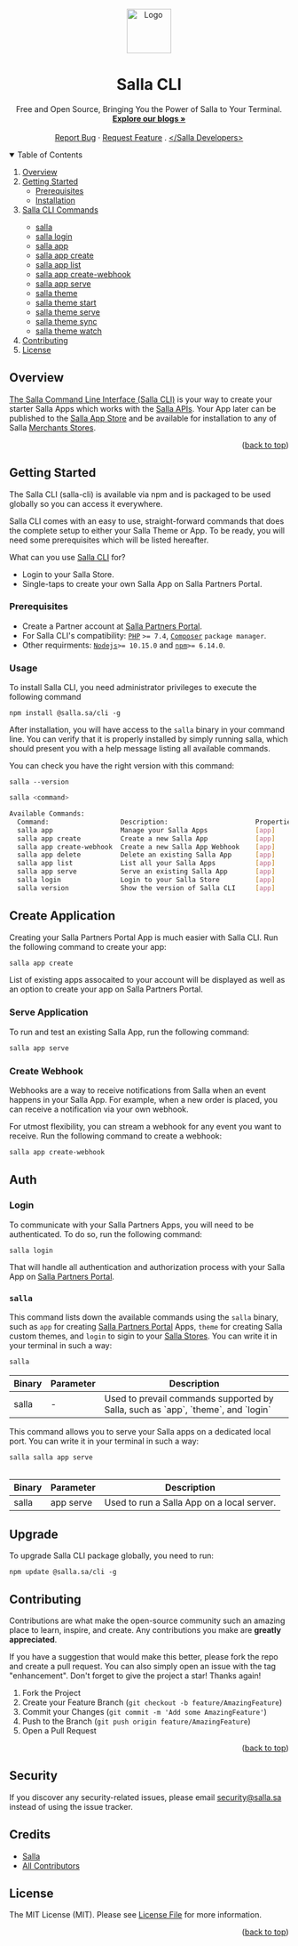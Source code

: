 <div id="top"></div>

<br />
<div align="center">
     <a href="https://salla.dev">
          <img src="https://salla.dev/wp-content/themes/salla-portal/dist/img/salla-logo.svg" alt="Logo" width="80"
               height="80">
     </a>
     <h1 align="center">Salla CLI</h1>
     <p align="center">
          Free and Open Source, Bringing You the Power of Salla to Your Terminal.
          <br />
          <a href="https://salla.dev/"><strong>Explore our blogs »</strong></a>
          <br />
          <br />
          <a href="https://github.com/SallaApp/Salla-CLI/issues/new">Report Bug</a> ·
          <a href="https://github.com/SallaApp/Salla-CLI/discussions/new">Request Feature</a> . <a
               href="https://t.me/salladev">&lt;/Salla Developers&gt;</a>
     </p>
</div>

<!-- TABLE OF CONTENTS -->
<details open>
     <summary>Table of Contents</summary>
     <ol>
          <li>
               <a href="#overview">Overview</a>
          </li>
          <li>
               <a href="#getting-started">Getting Started</a>
               <ul>
                    <li><a href="#prerequisites">Prerequisites</a></li>
                    <li><a href="#installation">Installation</a></li>
               </ul>
          <li><a href="#salla-cli-commands">Salla CLI Commands</a></li>
          <ul>
               <li><a href="#salla">salla</a></li>
               <li><a href="#salla-login">salla login</a></li>
               <li><a href="#salla-app">salla app</a></li>
               <li><a href="#salla-app-create">salla app create</a></li>
               <li><a href="#salla-app-create">salla app list</a></li>
               <li><a href="#salla-app-create-webhook">salla app create-webhook</a></li>
               <li><a href="#salla-app-serve">salla app serve</a></li>
               <li><a href="#salla-theme">salla theme</a></li>
               <li><a href="#salla-theme-start">salla theme start</a></li>
               <li><a href="#salla-theme-serve">salla theme serve</a></li>
               <li><a href="#salla-theme-sync">salla theme sync</a></li>
               <li><a href="#salla-theme-watch">salla theme watch</a></li>
          </ul>
          </li>
          <li><a href="#contributing">Contributing</a></li>
          <li><a href="#license">License</a></li>
          </li>
     </ol>
</details>
<!-- Overview -->

## Overview

[The Salla Command Line Interface (Salla CLI)](https://github.com/SallaApp/Salla-CLI) is your way to create your starter Salla Apps which works with the [Salla APIs](https://docs.salla.dev/). Your App later can be published to the [Salla App Store](https://apps.salla.sa/) and be available for installation to any of Salla [Merchants Stores](https://salla.sa/).

<p align="right">(<a href="#top">back to top</a>)</p>

<!-- GETTING STARTED -->

## Getting Started

The Salla CLI (salla-cli) is available via npm and is packaged to be used globally so you can access it everywhere.

Salla CLI comes with an easy to use, straight-forward commands that does the complete setup to either your Salla Theme or App. To be ready, you will need some prerequisites which will be listed hereafter.

What can you use [Salla CLI](https://github.com/SallaApp/Salla-CLI) for?

- Login to your Salla Store.
- Single-taps to create your own Salla App on Salla Partners Portal.

### Prerequisites

- Create a Partner account at [Salla Partners Portal](https://salla.partners/).
- For Salla CLI's compatibility: [`PHP`](https://www.php.net/) `>= 7.4`, [`Composer`](https://getcomposer.org/) `package manager`.
- Other requirments: [`Nodejs`](https://nodejs.org/en/)`>= 10.15.0` and [`npm`](https://www.npmjs.com/)`>= 6.14.0`.

### Usage

<!-- ### Installation -->

To install Salla CLI, you need administrator privileges to execute the following command

`npm install @salla.sa/cli -g`

<!-- Image Workflow -->

<!-- ![](https://salla.dev/wp-content/uploads/2020/05/salla-cli-install.png) -->

After installation, you will have access to the `salla` binary in your command line. You can verify that it is properly installed by simply running salla, which should present you with a help message listing all available commands.

You can check you have the right version with this command:

`salla --version`

``` bash
salla <command>

Available Commands:
  Command:                  Description:                      Properties:
  salla app                 Manage your Salla Apps            [app]
  salla app create          Create a new Salla App            [app]
  salla app create-webhook  Create a new Salla App Webhook    [app] 
  salla app delete          Delete an existing Salla App      [app]
  salla app list            List all your Salla Apps          [app]
  salla app serve           Serve an existing Salla App       [app]
  salla login               Login to your Salla Store         [app]
  salla version             Show the version of Salla CLI     [app]
```

## Create Application

Creating your Salla Partners Portal App is much easier with Salla CLI. Run the following command to create your app:

```bash
salla app create
```

List of existing apps assocaited to your account will be displayed as well as an option to create your app on Salla Partners Portal.


<!-- ![](InteractiveTerminalActivityPicture) -->

### Serve Application

To run and test an existing Salla App, run the following command:

```bash
salla app serve
```

<!-- ![](InteractiveTerminalActivityPicture) -->

### Create Webhook

Webhooks are a way to receive notifications from Salla when an event happens in your Salla App. For example, when a new order is placed, you can receive a notification via your own webhook.

For utmost flexibility, you can stream a webhook for any event you want to receive. Run the following command to create a webhook:

```bash
salla app create-webhook
```

## Auth

### Login

To communicate with your Salla Partners Apps, you will need to be authenticated. To do so, run the following command:

```bash
salla login
```

That will handle all authentication and authorization process with your Salla App on [Salla Partners Portal](https://salla.partners/). 

### `salla`

This command lists down the available commands using the `salla` binary, such as `app` for creating [Salla Partners Portal](http://salla.partners/) Apps, `theme` for creating Salla custom themes, and `login` to sigin to your [Salla Stores](http://salla.sa/). You can write it in your terminal in such a way:

```bash
salla
```

<!-- ![](InteractiveTerminalActivityPicture) -->

<table>
  <thead>
    <tr>
      <th>Binary</th>
      <th>Parameter</th>
      <th>Description</th>
    </tr>
  </thead>
  <tbody>
    <tr>
      <td>salla</td>
      <td>-</td>
      <td>Used to prevail commands supported by Salla, such as `app`, `theme`, and `login`</td>
    </tr>
  </tbody>
  <table>



This command allows you to serve your Salla apps on a dedicated local port. You can write it in your terminal in such a way:

```bash
salla salla app serve
```

<!-- ![](InteractiveTerminalActivityPicture) -->

<table>
  <thead>
    <tr>
      <th>Binary</th>
      <th>Parameter</th>
      <th>Description</th>
    </tr>
  </thead>
  <tbody>
    <tr>
      <td>salla</td>
      <td>app serve</td>
      <td>Used to run a Salla App on a local server.</td>
    </tr>
  </tbody>
  <table>


<!-- CONTRIBUTING -->




## Upgrade

To upgrade Salla CLI package globally, you need to run:

`npm update @salla.sa/cli -g`

## Contributing

Contributions are what make the open-source community such an amazing place to learn, inspire, and create.
Any contributions you make are **greatly appreciated**.

If you have a suggestion that would make this better, please fork the repo and create a pull request.
You can also simply open an issue with the tag "enhancement". Don't forget to give the project a star! Thanks again!

1. Fork the Project
2. Create your Feature Branch (`git checkout -b feature/AmazingFeature`)
3. Commit your Changes (`git commit -m 'Add some AmazingFeature'`)
4. Push to the Branch (`git push origin feature/AmazingFeature`)
5. Open a Pull Request

<p align="right">(<a href="#top">back to top</a>)</p>

## Security

If you discover any security-related issues, please email security@salla.sa instead of using the issue tracker.

## Credits

- [Salla](https://github.com/sallaApp)
- [All Contributors](../../contributors)

## License

The MIT License (MIT). Please see [License File](LICENSE.md) for more information.

<p align="right">(<a href="#top">back to top</a>)</p>

